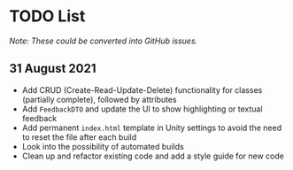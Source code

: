 # TODO List

_Note: These could be converted into GitHub issues._

## 31 August 2021

- Add CRUD (Create-Read-Update-Delete) functionality for classes (partially complete), followed by attributes
- Add `FeedbackDTO` and update the UI to show highlighting or textual feedback
- Add permanent `index.html` template in Unity settings to avoid the need to reset the file after each build
- Look into the possibility of automated builds
- Clean up and refactor existing code and add a style guide
for new code

